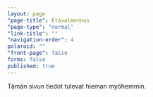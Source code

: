 ```yaml
---
layout: page
"page-title": Etävalmennus
"page-type": "normal"
"link-title": ""
"navigation-order": 4
polaroid: ""
"front-page": false
forms: false
published: true
---
```


Tämän sivun tiedot tulevat hieman myöhemmin.

